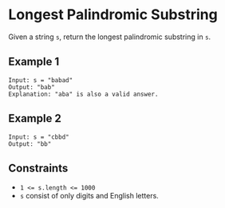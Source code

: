 # Longest Palindromic Substring

Given a string `s`, return the longest palindromic substring in `s`.

## Example 1

    Input: s = "babad"
    Output: "bab"
    Explanation: "aba" is also a valid answer.

## Example 2

    Input: s = "cbbd"
    Output: "bb"

## Constraints

- `1 <= s.length <= 1000`
- `s` consist of only digits and English letters.
